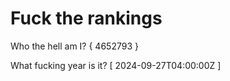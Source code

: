 # Fuck the rankings

Who the hell am I?
{ 4652793 }

What fucking year is it?
[ 2024-09-27T04:00:00Z ]
